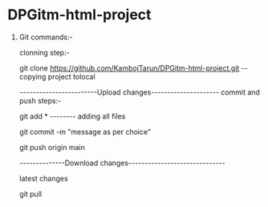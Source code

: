 # DPGitm-html-project

1.	Git commands:-

	clonning step:-
	
	git clone https://github.com/KambojTarun/DPGitm-html-project.git -- copying project tolocal 
	
	
	------------------------Upload changes---------------------
	commit and push steps:-
	
	git add * --------  adding all files
	
	git commit -m "message as per choice"
	
	git push origin main
	
	
	--------------Download changes------------------------------
	
	latest changes
	
	git pull
